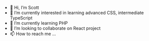 - 👋 Hi, I’m Scott
- 👀 I’m currently interested in learning advanced CSS, intermediate TypeScript
- 🌱 I’m currently learning PHP
- 💞️ I’m looking to collaborate on React project
- 📫 How to reach me ...
